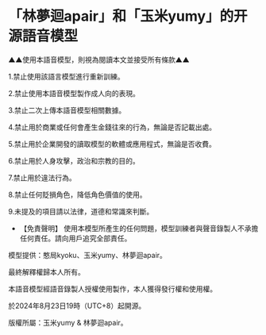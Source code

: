 # 「林夢迴apair」和「玉米yumy」的开源語音模型

▲▲使用本語音模型，則視為閱讀本文並接受所有條款▲▲

1.禁止使用該語言模型進行重新訓練。

2.禁止使用本語音模型製作成人向的表現。

3.禁止二次上傳本語音模型相關數據。

4.禁止用於商業或任何會產生金錢往來的行為，無論是否記載出處。

5.禁止用於企業開發的讀取模型的軟體或應用程式，無論是否收費。

6.禁止用於人身攻擊，政治和宗教的目的。

7.禁止用於違法行為。

8.禁止任何貶損角色，降低角色價值的使用。

9.未提及的項目請以法律，道德和常識來判斷。

* 【免責聲明】 使用本模型所產生的任何問題，模型訓練者與聲音錄製人不承擔任何責任。請向用戶追究全部責任。

模型提供：憨局kyoku、玉米yumy、林夢迴apair。

最終解釋權歸本人所有。

本語音模型經語音錄製人授權使用製作，本人獲得發行權和使用權。

於2024年8月23日19時（UTC+8）起開源。

版權所屬：玉米yumy & 林夢迴apair。
